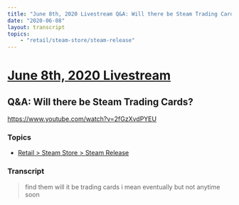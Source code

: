 ```yaml
---
title: "June 8th, 2020 Livestream Q&A: Will there be Steam Trading Cards?"
date: "2020-06-08"
layout: transcript
topics:
    - "retail/steam-store/steam-release"
---
```

# [June 8th, 2020 Livestream](../2020-06-08.md)
## Q&A: Will there be Steam Trading Cards?
https://www.youtube.com/watch?v=2fGzXvdPYEU

### Topics
* [Retail > Steam Store > Steam Release](../topics/retail/steam-store/steam-release.md)

### Transcript

> find them will it be trading cards i mean eventually but not anytime soon
